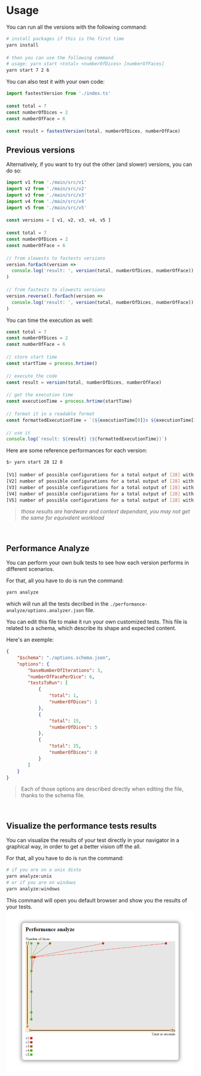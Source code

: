 # Usage

You can run all the versions with the following command:
```bash
# install packages if this is the first time
yarn install 

# then you can use the following command
# usage: yarn start <total> <numberOfDices> [numberOfFaces]
yarn start 7 2 6
```

You can also test it with your own code:

```ts
import fastestVersion from './index.ts'

const total = 7
const numberOfDices = 2
const numberOfFace = 6

const result = fastestVersion(total, numberOfDices, numberOfFace)
```

## Previous versions

Alternatively, if you want to try out the other (and slower) versions, you can do so:
```ts
import v1 from './main/src/v1'
import v2 from './main/src/v2'
import v3 from './main/src/v3'
import v4 from './main/src/v4'
import v5 from './main/src/v5'

const versions = [ v1, v2, v3, v4, v5 ]

const total = 7
const numberOfDices = 2
const numberOfFace = 6

// from slowests to fastests versions
version.forEach(version =>
  console.log('result: ', version(total, numberOfDices, numberOfFace))
)

// from fastests to slowests versions
version.reverse().forEach(version =>
  console.log('result: ', version(total, numberOfDices, numberOfFace))
)

```

You can time the execution as well:
```ts
const total = 7
const numberOfDices = 2
const numberOfFace = 6

// store start time
const startTime = process.hrtime()

// execute the code
const result = version(total, numberOfDices, numberOfFace)

// get the execution time
const executionTime = process.hrtime(startTime)

// format it in a readable format
const formattedExecutionTime = `(${executionTime[0]}s ${executionTime[1] / 1000000}ms)`

// use it
console.log(`result: ${result} (${formattedExecutionTime})`)
```

Here are some reference performances for each version:

```bash
$> yarn start 28 12 8

[V1] number of possible configurations for a total output of [28] with [12] D8: 12130877 (1562s 762.7643ms)
[V2] number of possible configurations for a total output of [28] with [12] D8: 12130877 (181s 992.145ms)
[V3] number of possible configurations for a total output of [28] with [12] D8: 12130877 (0s 733.3636ms)
[V4] number of possible configurations for a total output of [28] with [12] D8: 12130877 (0s 188.8524ms)
[V5] number of possible configurations for a total output of [28] with [12] D8: 12130877 (0s 0.8651ms)
```

>  *those results are hardware and context dependant, you may not get the same for equivalent workload*

<br />

## Performance Analyze

You can perform your own bulk tests to see how each version performs in different scenarios.

For that, all you have to do is run the command:
```bash
yarn analyze
```

which will run all the tests decribed in the `./performance-analyze/options.analyzer.json` file.

You can edit this file to make it run your own customized tests.
This file is related to a schema, which describe its shape and expected content.

Here's an exemple:
```json
{
    "$schema": "./options.schema.json",
    "options": {
        "baseNumberOfIterations": 3,
        "numberOfFacePerDice": 6,
        "testsToRun": [
            {
                "total": 1,
                "numberOfDices": 1
            },
            {
                "total": 15,
                "numberOfDices": 5
            },
            {
                "total": 25,
                "numberOfDices": 8
            }
        ]
    }
}
```
> Each of those options are described directly when editing the file, thanks to the schema file.

<br />

## Visualize the performance tests results

You can visualize the results of your test directly in your navigator in a graphical way, in order to get a better vision off the all.

For that, all you have to do is run the command:
```bash
# if you are on a unix disto
yarn analyze:unix
# or if you are on windows
yarn analyze:windows
```

This command will open you default browser and show you the results of your tests.
![graphical interface](./doc/image.png)